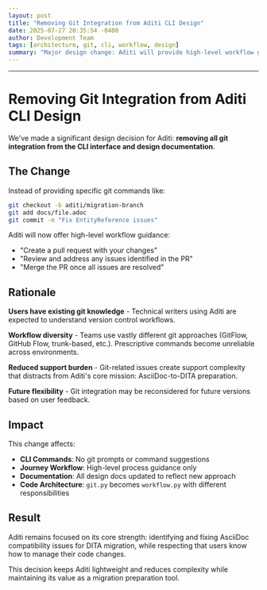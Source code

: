 ```yaml
---
layout: post
title: "Removing Git Integration from Aditi CLI Design"
date: 2025-07-27 20:35:54 -0400
author: Development Team
tags: [architecture, git, cli, workflow, design]
summary: "Major design change: Aditi will provide high-level workflow guidance instead of prescriptive git commands."
---
```

---

# Removing Git Integration from Aditi CLI Design

We've made a significant design decision for Aditi: **removing all git integration from the CLI interface and design documentation**.

## The Change

Instead of providing specific git commands like:
```bash
git checkout -b aditi/migration-branch
git add docs/file.adoc
git commit -m "Fix EntityReference issues"
```

Aditi will now offer high-level workflow guidance:
- "Create a pull request with your changes"
- "Review and address any issues identified in the PR"
- "Merge the PR once all issues are resolved"

## Rationale

**Users have existing git knowledge** - Technical writers using Aditi are expected to understand version control workflows.

**Workflow diversity** - Teams use vastly different git approaches (GitFlow, GitHub Flow, trunk-based, etc.). Prescriptive commands become unreliable across environments.

**Reduced support burden** - Git-related issues create support complexity that distracts from Aditi's core mission: AsciiDoc-to-DITA preparation.

**Future flexibility** - Git integration may be reconsidered for future versions based on user feedback.

## Impact

This change affects:
- **CLI Commands**: No git prompts or command suggestions
- **Journey Workflow**: High-level process guidance only
- **Documentation**: All design docs updated to reflect new approach
- **Code Architecture**: `git.py` becomes `workflow.py` with different responsibilities

## Result

Aditi remains focused on its core strength: identifying and fixing AsciiDoc compatibility issues for DITA migration, while respecting that users know how to manage their code changes.

This decision keeps Aditi lightweight and reduces complexity while maintaining its value as a migration preparation tool.